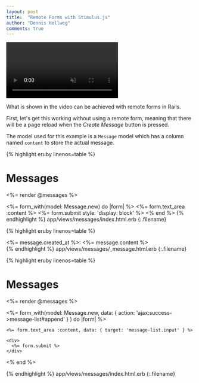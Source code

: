 ```yaml
---
layout: post
title:  "Remote Forms with Stimulus.js"
author: "Dennis Hellweg"
comments: true
---
```


<video autoplay loop muted playsinline controls class="video-w80">
  <source src="/assets/remoteformsstimulusresult.mp4" type="video/mp4">
</video>

What is shown in the video can be achieved with remote forms in Rails.

First, let's get this working without using a remote form, meaning that 
there will be a page reload when the _Create Message_ button is pressed.

The model used for this example is a `Message` model which has a column named `content`
to store the actual message.

{% highlight eruby linenos=table %}
<h1>Messages</h1>
<%= render @messages %>

<%= form_with(model: Message.new) do |form| %>
  <%= form.text_area :content %>
  <%= form.submit style: 'display: block' %>
<% end %>
{% endhighlight %}
app/views/messages/index.html.erb
{:.filename}

{% highlight eruby linenos=table %}
<div>
  <%= message.created_at %>: <%= message.content %>
</div>
{% endhighlight %}
app/views/messages/_message.html.erb
{:.filename}

{% highlight eruby linenos=table %}
<h1>Messages</h1>

<div data-controller='message-list'>
  <div data-target='message-list.messages'>
    <%= render @messages %>
  </div>

  <%= form_with(model: Message.new,
        data: { action: 'ajax:success->message-list#append' }
      ) do |form| %>

    <%= form.text_area :content, data: { target: 'message-list.input' } %>

    <div>
      <%= form.submit %>
    </div>
  <% end %>
</div>
{% endhighlight %}
app/views/messages/index.html.erb
{:.filename}


